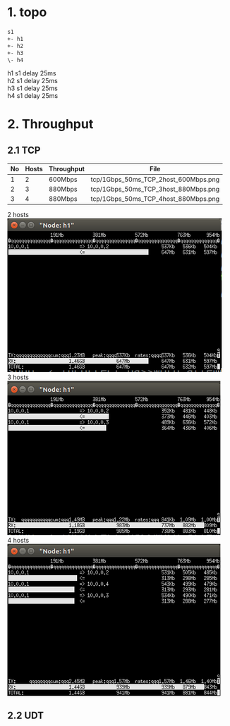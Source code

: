 # 1. topo
```
s1
+- h1
+- h2
+- h3
\- h4
```
h1 s1 delay 25ms  
h2 s1 delay 25ms  
h3 s1 delay 25ms  
h4 s1 delay 25ms  
# 2. Throughput
## 2.1 TCP

| No | Hosts | Throughput | File |  
| -- | -- | -- | -- |  
| 1 | 2 | 600Mbps | tcp/1Gbps_50ms_TCP_2host_600Mbps.png |  
| 2 | 3 | 880Mbps | tcp/1Gbps_50ms_TCP_3host_880Mbps.png |
| 3 | 4 | 880Mbps | tcp/1Gbps_50ms_TCP_4host_880Mbps.png |  

2 hosts  
![tcp/1Gbps_50ms_TCP_2host_600Mbps.png](./tcp/1Gbps_50ms_TCP_2host_600Mbps.png)  
3 hosts  
![tcp/1Gbps_50ms_TCP_3host_880Mbps.png](./tcp/1Gbps_50ms_TCP_3host_880Mbps.png)  
4 hosts  
![tcp/1Gbps_50ms_TCP_4host_880Mbps.png](./tcp/1Gbps_50ms_TCP_4host_880Mbps.png)  

## 2.2 UDT
